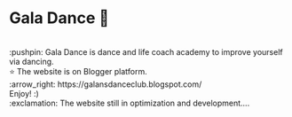 # Gala Dance 💃
<br>
:pushpin: Gala Dance is dance and life coach academy to improve yourself via dancing.<br>
⭐ The website is on Blogger platform.<br>
:arrow_right: https://galansdanceclub.blogspot.com/ <br>
Enjoy! :) <br>
:exclamation: The website still in optimization and development....
